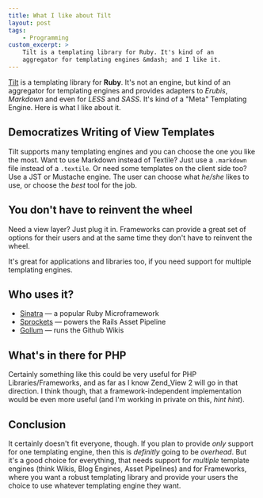 ```yaml
---
title: What I like about Tilt
layout: post
tags:
    - Programming
custom_excerpt: >
    Tilt is a templating library for Ruby. It's kind of an
    aggregator for templating engines &mdash; and I like it.
---
```

[Tilt](https://github.com/rtomayko/tilt) is a templating library for **Ruby**. It's not an
engine, but kind of an aggregator for templating engines and provides
adapters to _Erubis_, _Markdown_ and even for _LESS_ and _SASS_. It's kind of
a "Meta" Templating Engine. Here is what I like about it.

## Democratizes Writing of View Templates

Tilt supports many templating engines and you can choose the one you
like the most. Want to use Markdown instead of Textile? Just use a
`.markdown` file instead of a `.textile`. Or need some templates on the
client side too? Use a JST or Mustache engine. The user can choose what
*he/she* likes to use, or choose the *best* tool for the job.

## You don't have to reinvent the wheel

Need a view layer? Just plug it in. Frameworks can provide a great
set of options for their users and at the same time they don't have to
reinvent the wheel.

It's great for applications and libraries too, if you need support for
multiple templating engines.

## Who uses it?

 * [Sinatra](http://sinatrarb.com) &mdash; a popular Ruby Microframework
 * [Sprockets](https://github.com/sstephenson/sprockets) &mdash; powers the
   Rails Asset Pipeline
 * [Gollum](https://github.com/github/gollum) &mdash; runs the Github Wikis

## What's in there for PHP

Certainly something like this could be very useful for PHP Libraries/Frameworks,
and as far as I know Zend_View 2 will go in that direction. I think though, that a
framework-independent implementation would be even more useful (and I'm
working in private on this, _hint hint_).

## Conclusion

It certainly doesn't fit everyone, though. If you plan to provide
_only_ support for one templating engine, then this is _definitly_ going
to be _overhead_. But it's a good choice for everything, that needs support for
_multiple_ template engines (think Wikis, Blog Engines, Asset Pipelines) and
for Frameworks, where you want a robust templating library
and provide your users the choice to use whatever templating engine they
want.
